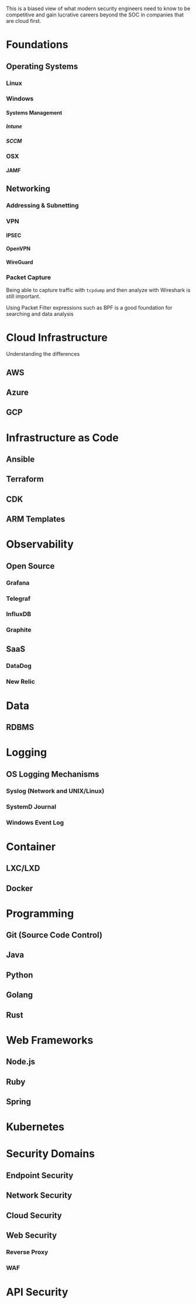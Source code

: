 This is a biased view of what modern security engineers need to know to be competitive and gain lucrative careers beyond the SOC in companies that are cloud first.

# Foundations

## Operating Systems

### Linux

### Windows

#### Systems Management

##### Intune

##### SCCM 

### OSX

#### JAMF

## Networking 

### Addressing & Subnetting

### VPN

#### IPSEC

#### OpenVPN

#### WireGuard

### Packet Capture

Being able to capture traffic with `tcpdump` and then analyze with Wireshark is still important.

Using Packet Filter expressions such as BPF is a good foundation for searching and data analysis

# Cloud Infrastructure

Understanding the differences

## AWS

## Azure

## GCP


# Infrastructure as Code

## Ansible

## Terraform

## CDK

## ARM Templates

# Observability 



## Open Source

### Grafana

### Telegraf

### InfluxDB

### Graphite 

## SaaS

### DataDog
### New Relic 

# Data 

## RDBMS

## 

# Logging

## OS Logging Mechanisms
### Syslog (Network and UNIX/Linux)
### SystemD Journal
### Windows Event Log

# Container

## LXC/LXD

## Docker 

# Programming

## Git (Source Code Control)

## Java

## Python

## Golang

## Rust

# Web Frameworks

## Node.js

## Ruby

## Spring 

# Kubernetes

# Security Domains

## Endpoint Security

## Network Security 

## Cloud Security 

## Web Security

### Reverse Proxy

### WAF 

# API Security 

